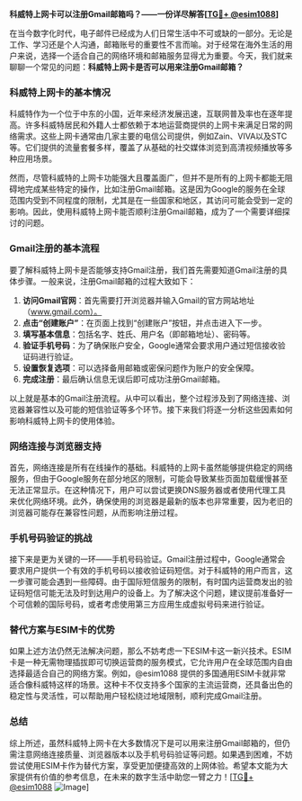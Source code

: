 **科威特上网卡可以注册Gmail邮箱吗？——一份详尽解答[[TG💪+ @esim1088](https://t.me/s/esim1088)]**

在当今数字化时代，电子邮件已经成为人们日常生活中不可或缺的一部分。无论是工作、学习还是个人沟通，邮箱账号的重要性不言而喻。对于经常在海外生活的用户来说，选择一个适合自己的网络环境和邮箱服务显得尤为重要。今天，我们就来聊聊一个常见的问题：**科威特上网卡是否可以用来注册Gmail邮箱？**

### 科威特上网卡的基本情况

科威特作为一个位于中东的小国，近年来经济发展迅速，互联网普及率也在逐年提高。许多科威特居民和外籍人士都依赖于本地运营商提供的上网卡来满足日常的网络需求。这些上网卡通常由几家主要的电信公司提供，例如Zain、VIVA以及STC等。它们提供的流量套餐多样，覆盖了从基础的社交媒体浏览到高清视频播放等多种应用场景。

然而，尽管科威特的上网卡功能强大且覆盖面广，但并不是所有的上网卡都能无阻碍地完成某些特定的操作，比如注册Gmail邮箱。这是因为Google的服务在全球范围内受到不同程度的限制，尤其是在一些国家和地区，其访问可能会受到一定的影响。因此，使用科威特上网卡能否顺利注册Gmail邮箱，成为了一个需要详细探讨的问题。

### Gmail注册的基本流程

要了解科威特上网卡是否能够支持Gmail注册，我们首先需要知道Gmail注册的具体步骤。一般来说，注册Gmail邮箱的过程大致如下：

1. **访问Gmail官网**：首先需要打开浏览器并输入Gmail的官方网站地址（www.gmail.com）。
2. **点击“创建账户”**：在页面上找到“创建账户”按钮，并点击进入下一步。
3. **填写基本信息**：包括名字、姓氏、用户名（即邮箱地址）、密码等。
4. **验证手机号码**：为了确保账户安全，Google通常会要求用户通过短信接收验证码进行验证。
5. **设置恢复选项**：可以选择备用邮箱或密保问题作为账户的安全保障。
6. **完成注册**：最后确认信息无误后即可成功注册Gmail邮箱。

以上就是基本的Gmail注册流程。从中可以看出，整个过程涉及到了网络连接、浏览器兼容性以及可能的短信验证等多个环节。接下来我们将逐一分析这些因素如何影响科威特上网卡的使用体验。

### 网络连接与浏览器支持

首先，网络连接是所有在线操作的基础。科威特的上网卡虽然能够提供稳定的网络服务，但由于Google服务在部分地区的限制，可能会导致某些页面加载缓慢甚至无法正常显示。在这种情况下，用户可以尝试更换DNS服务器或者使用代理工具来优化网络环境。此外，确保使用的浏览器是最新的版本也非常重要，因为老旧的浏览器可能存在兼容性问题，从而影响注册过程。

### 手机号码验证的挑战

接下来是更为关键的一环——手机号码验证。Gmail注册过程中，Google通常会要求用户提供一个有效的手机号码以接收验证码短信。对于科威特的用户而言，这一步骤可能会遇到一些障碍。由于国际短信服务的限制，有时国内运营商发出的验证码短信可能无法及时到达用户的设备上。为了解决这个问题，建议提前准备好一个可信赖的国际号码，或者考虑使用第三方应用生成虚拟号码来进行验证。

### 替代方案与ESIM卡的优势

如果上述方法仍然无法解决问题，那么不妨考虑一下ESIM卡这一新兴技术。ESIM卡是一种无需物理插拔即可切换运营商的服务模式，它允许用户在全球范围内自由选择最适合自己的网络方案。例如，@esim1088 提供的多国通用ESIM卡就非常适合像科威特这样的场景。这种卡不仅支持多个国家的主流运营商，还具备出色的稳定性与灵活性，可以帮助用户轻松绕过地域限制，顺利完成Gmail注册。

### 总结

综上所述，虽然科威特上网卡在大多数情况下是可以用来注册Gmail邮箱的，但仍需注意网络连接质量、浏览器版本以及手机号码验证等问题。如果遇到困难，不妨尝试使用ESIM卡作为替代方案，享受更加便捷高效的上网体验。希望本文能为大家提供有价值的参考信息，在未来的数字生活中助您一臂之力！[[TG💪+ @esim1088](https://t.me/s/esim1088) ![Image](https://i.postimg.cc/4NQfJmqS/Snipaste-2025-05-13-00-14-12.png)]
